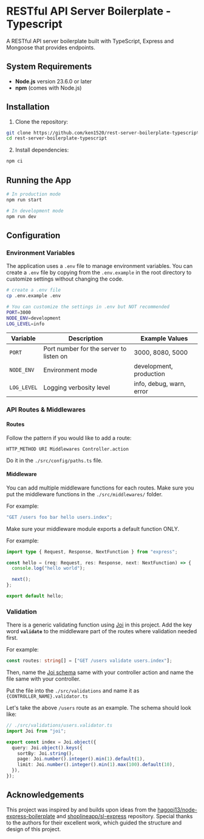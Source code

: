 # RESTful API Server Boilerplate - Typescript

A RESTful API server boilerplate built with TypeScript, Express and Mongoose that provides endpoints.

## System Requirements

- **Node.js** version 23.6.0 or later
- **npm** (comes with Node.js)

## Installation

1. Clone the repository:

```bash
git clone https://github.com/ken1520/rest-server-boilerplate-typescript.git
cd rest-server-boilerplate-typescript
```

2. Install dependencies:

```bash
npm ci
```

## Running the App

```bash
# In production mode
npm run start

# In development mode
npm run dev
```

## Configuration

### Environment Variables

The application uses a `.env` file to manage environment variables. You can create a `.env` file by copying from the `.env.example` in the root directory to customize settings without changing the code.

```bash
# create a .env file
cp .env.example .env

# You can customize the settings in .env but NOT recommended
PORT=3000
NODE_ENV=development
LOG_LEVEL=info
```

| Variable    | Description                             | Example Values           |
| ----------- | --------------------------------------- | ------------------------ |
| `PORT`      | Port number for the server to listen on | 3000, 8080, 5000         |
| `NODE_ENV`  | Environment mode                        | development, production  |
| `LOG_LEVEL` | Logging verbosity level                 | info, debug, warn, error |

### API Routes & Middlewares

#### Routes

Follow the pattern if you would like to add a route:

```
HTTP_METHOD URI Middlewares Controller.action
```

Do it in the `./src/config/paths.ts` file.

#### Middleware

You can add multiple middleware functions for each routes. Make sure you put the middleware functions in the `./src/middlewares/` folder.

For example:

```typescript
"GET /users foo bar hello users.index";
```

Make sure your middleware module exports a default function ONLY.

For example:

```typescript
import type { Request, Response, NextFunction } from "express";

const hello = (req: Request, res: Response, next: NextFunction) => {
  console.log("hello world");

  next();
};

export default hello;
```

### Validation

There is a generic validating function using [Joi](https://github.com/hapijs/joi) in this project. Add the key word **`validate`** to the middleware part of the routes where validation needed first.

For example:

```typescript
const routes: string[] = ["GET /users validate users.index"];
```

Then, name the [Joi schema](https://joi.dev/api/?v=17.13.3#general-usage) same with your controller action and name the file same with your controller.

Put the file into the `./src/validations` and name it as `{CONTROLLER_NAME}.validator.ts`

Let's take the above `/users` route as an example. The schema should look like:

```typescript
// ./src/validations/users.validator.ts
import Joi from "joi";

export const index = Joi.object({
  query: Joi.object().keys({
    sortBy: Joi.string(),
    page: Joi.number().integer().min(1).default(1),
    limit: Joi.number().integer().min(1).max(100).default(10),
  }),
});
```

## Acknowledgements

This project was inspired by and builds upon ideas from the [hagopj13/node-express-boilerplate](https://github.com/hagopj13/node-express-boilerplate) and [shoplineapp/sl-express](https://github.com/shoplineapp/sl-express) repository. Special thanks to the authors for their excellent work, which guided the structure and design of this project.
